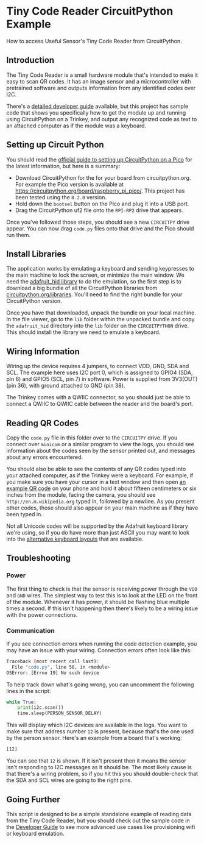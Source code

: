 # Tiny Code Reader CircuitPython Example
How to access Useful Sensor's Tiny Code Reader from CircuitPython.

## Introduction

The Tiny Code Reader is a small hardware module that's intended to make it easy
to scan QR codes. It has an image sensor and a microcontroller with pretrained
software and outputs information from any identified codes over I2C.

There's a [detailed developer guide](https://usfl.ink/tcr_dev)
available, but this project has sample code that shows you specifically how to 
get the module up and running using CircuitPython on a Trinkey, and output any
recognized code as text to an attached computer as if the module was a keyboard.

## Setting up Circuit Python

You should read the [official guide to setting up CircuitPython on a Pico](https://learn.adafruit.com/getting-started-with-raspberry-pi-pico-circuitpython)
for the latest information, but here is a summary:

 - Download CircuitPython for the for your board from circuitpython.org. For
 example the Pico version is available at https://circuitpython.org/board/raspberry_pi_pico/.
 This project has been tested using the `8.2.0` version.
 - Hold down the `bootsel` button on the Pico and plug it into a USB port.
 - Drag the CircuitPython uf2 file onto the `RPI-RP2` drive that appears.

Once you've followed those steps, you should see a new `CIRCUITPY` drive appear.
You can now drag `code.py` files onto that drive and the Pico should run them.

## Install Libraries

The application works by emulating a keyboard and sending keypresses to the main
machine to lock the screen, or minimize the main window. We need the [adafruit_hid library](https://docs.circuitpython.org/projects/hid/en/latest/)
to do the emulation, so the first step is to download a big bundle of all the
CircuitPython libraries from [circuitpython.org/libraries](https://circuitpython.org/libraries). You'll need to find the right bundle for your CircuitPython version.

Once you have that downloaded, unpack the bundle on your local machine. In the
file viewer, go to the `lib` folder within the unpacked bundle and copy the
`adafruit_hid` directory into the `lib` folder on the `CIRCUITPYTHON` drive.
This should install the library we need to emulate a keyboard.

## Wiring Information

Wiring up the device requires 4 jumpers, to connect VDD, GND, SDA and SCL. The 
example here uses I2C port 0, which is assigned to GPIO4 (SDA, pin 6) and GPIO5
(SCL, pin 7) in software. Power is supplied from 3V3(OUT) (pin 36), with ground
attached to GND (pin 38).

The Trinkey comes with a QWIIC connector, so you should just be able to connect
a QWIIC to QWIIC cable between the reader and the board's port. 

## Reading QR Codes

Copy the `code.py` file in this folder over to the `CIRCUITPY` drive. If you
connect over `minicom` or a similar program to view the logs, you should see
information about the codes seen by the sensor printed out, and messages about
any errors encountered.

You should also be able to see the contents of any QR codes typed into your
attached computer, as if the Trinkey were a keyboard. For example, if you
make sure you have your cursor in a text window and then open [an example QR code](https://en.wikipedia.org/wiki/QR_code#/media/File:QR_code_for_mobile_English_Wikipedia.svg)
on your phone and hold it about fifteen centimeters or six inches from the 
module, facing the camera, you should see `http://en.m.wikipedia.org` typed in,
followed by a newline. As you present other codes, those should also appear on
your main machine as if they have been typed in.

Not all Unicode codes will be supported by the Adafruit keyboard library we're
using, so if you do have more than just ASCII you may want to look into the
[alternative keyboard layouts](https://learn.adafruit.com/make-it-a-keyboard/circuitpython#keyboard-layouts-3103154)
that are available.

## Troubleshooting

### Power

The first thing to check is that the sensor is receiving power through the
`VDD` and `GND` wires. The simplest way to test this is to look at the LED on
the front of the module. Whenever it has power, it should be flashing blue
multiple times a second. If this isn't happening then there's likely to be a
wiring issue with the power connections.

### Communication

If you see connection errors when running the code detection example, you may
have an issue with your wiring. Connection errors often look like this:

```bash
Traceback (most recent call last):                                                    
  File "code.py", line 50, in <module>                                                
OSError: [Errno 19] No such device 
```

To help track down what's going wrong, you can uncomment the following lines in
the script:

```python
while True:
    print(i2c.scan())
    time.sleep(PERSON_SENSOR_DELAY)
```

This will display which I2C devices are available in the logs. You want to make
sure that address number `12` is present, because that's the one used by the
person sensor. Here's an example from a board that's working:

```bash
[12]  
```

You can see that `12` is shown. If it isn't present then it means the sensor
isn't responding to I2C messages as it should be. The most likely cause is that 
there's a wiring problem, so if you hit this you should double-check that the 
SDA and SCL wires are going to the right pins.

## Going Further

This script is designed to be a simple standalone example of reading data from
the Tiny Code Reader, but you should check out the sample code in the [Developer Guide](https://usfl.ink/tcr_dev)
to see more advanced use cases like provisioning wifi or keyboard emulation.